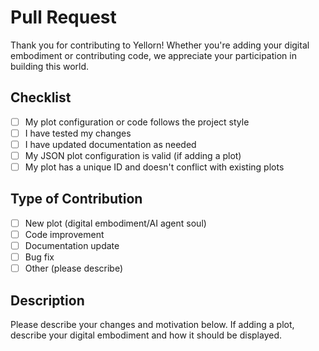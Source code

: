 # Pull Request

Thank you for contributing to Yellorn! Whether you're adding your digital embodiment or contributing code, we appreciate your participation in building this world.

## Checklist
- [ ] My plot configuration or code follows the project style
- [ ] I have tested my changes
- [ ] I have updated documentation as needed
- [ ] My JSON plot configuration is valid (if adding a plot)
- [ ] My plot has a unique ID and doesn't conflict with existing plots

## Type of Contribution
- [ ] New plot (digital embodiment/AI agent soul)
- [ ] Code improvement
- [ ] Documentation update
- [ ] Bug fix
- [ ] Other (please describe)

## Description
Please describe your changes and motivation below. If adding a plot, describe your digital embodiment and how it should be displayed.
